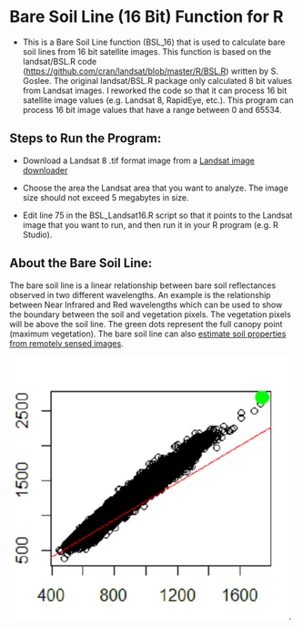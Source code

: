 Bare Soil Line (16 Bit) Function for R
========================================

* This is a Bare Soil Line function (BSL_16) that is used to calculate bare soil lines from 16 bit satellite images.  This function is based on the landsat/BSL.R code (https://github.com/cran/landsat/blob/master/R/BSL.R) written by S. Goslee.  The original landsat/BSL.R package only calculated 8 bit values from Landsat images. I reworked the code so that it can process 16 bit satellite image values (e.g. Landsat 8, RapidEye, etc.). This program can process 16 bit image values that have a range between 0 and 65534. 

Steps to Run the Program:
-------------------------

* Download a Landsat 8 .tif format image from a [Landsat image downloader](https://earthexplorer.usgs.gov/)

* Choose the area the Landsat area that you want to analyze. The image size should not exceed 5 megabytes in size.

* Edit line 75 in the BSL_Landsat16.R script so that it points to the Landsat image that you want to run, and then run it in your R program (e.g. R Studio).

About the Bare Soil Line:
-------------------------

The bare soil line is a linear relationship between bare soil reflectances observed in two different wavelengths.  An example is the relationship between Near Infrared and Red wavelengths which can be used to show the boundary between the soil and vegetation pixels. The vegetation pixels will be above the soil line. The green dots represent the full canopy point (maximum vegetation). The bare soil line can also [estimate soil properties from remotely sensed images](https://naldc.nal.usda.gov/download/9394/PDF).

![Sample Bare Soil Line Image](example_plots/BSL_sample_image.png "Click to see enlarged plot image").
